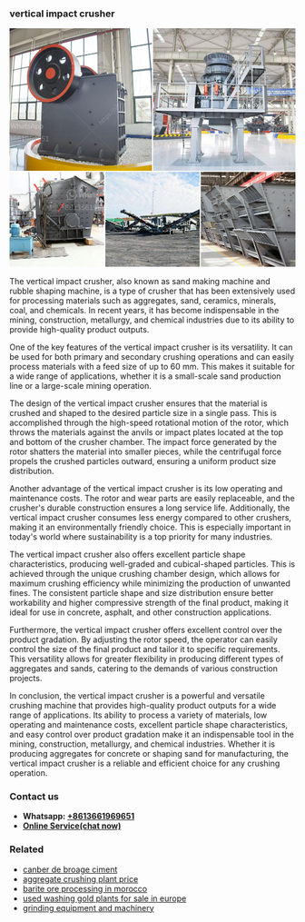 <h3>vertical impact crusher</h3><img src='1708666514.jpg' alt=''><p>The vertical impact crusher, also known as sand making machine and rubble shaping machine, is a type of crusher that has been extensively used for processing materials such as aggregates, sand, ceramics, minerals, coal, and chemicals. In recent years, it has become indispensable in the mining, construction, metallurgy, and chemical industries due to its ability to provide high-quality product outputs.</p><p>One of the key features of the vertical impact crusher is its versatility. It can be used for both primary and secondary crushing operations and can easily process materials with a feed size of up to 60 mm. This makes it suitable for a wide range of applications, whether it is a small-scale sand production line or a large-scale mining operation.</p><p>The design of the vertical impact crusher ensures that the material is crushed and shaped to the desired particle size in a single pass. This is accomplished through the high-speed rotational motion of the rotor, which throws the materials against the anvils or impact plates located at the top and bottom of the crusher chamber. The impact force generated by the rotor shatters the material into smaller pieces, while the centrifugal force propels the crushed particles outward, ensuring a uniform product size distribution.</p><p>Another advantage of the vertical impact crusher is its low operating and maintenance costs. The rotor and wear parts are easily replaceable, and the crusher's durable construction ensures a long service life. Additionally, the vertical impact crusher consumes less energy compared to other crushers, making it an environmentally friendly choice. This is especially important in today's world where sustainability is a top priority for many industries.</p><p>The vertical impact crusher also offers excellent particle shape characteristics, producing well-graded and cubical-shaped particles. This is achieved through the unique crushing chamber design, which allows for maximum crushing efficiency while minimizing the production of unwanted fines. The consistent particle shape and size distribution ensure better workability and higher compressive strength of the final product, making it ideal for use in concrete, asphalt, and other construction applications.</p><p>Furthermore, the vertical impact crusher offers excellent control over the product gradation. By adjusting the rotor speed, the operator can easily control the size of the final product and tailor it to specific requirements. This versatility allows for greater flexibility in producing different types of aggregates and sands, catering to the demands of various construction projects.</p><p>In conclusion, the vertical impact crusher is a powerful and versatile crushing machine that provides high-quality product outputs for a wide range of applications. Its ability to process a variety of materials, low operating and maintenance costs, excellent particle shape characteristics, and easy control over product gradation make it an indispensable tool in the mining, construction, metallurgy, and chemical industries. Whether it is producing aggregates for concrete or shaping sand for manufacturing, the vertical impact crusher is a reliable and efficient choice for any crushing operation.</p><h3>Contact us</h3><ul><li><strong>Whatsapp:&nbsp;<a href="https://wa.me/8613661969651">+8613661969651</a></strong></li><li><a href="https://swt.shibang-china.com/?git&amp;zhl&amp;vertical impact crusher"><strong>Online Service(chat now)</strong></a></li></ul><h3>Related</h3><ul><li><a href='canber de broage ciment.md'>canber de broage ciment</a></li><li><a href='aggregate crushing plant price.md'>aggregate crushing plant price</a></li><li><a href='barite ore processing in morocco.md'>barite ore processing in morocco</a></li><li><a href='used washing gold plants for sale in europe.md'>used washing gold plants for sale in europe</a></li><li><a href='grinding equipment and machinery.md'>grinding equipment and machinery</a></li></ul>